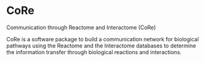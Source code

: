 # CoRe
Communication through Reactome and Interactome (CoRe)

CoRe is a software package to build a communication network for biological pathways using the Reactome and the Interactome databases to determine the information transfer through biological reactions and interactions.
